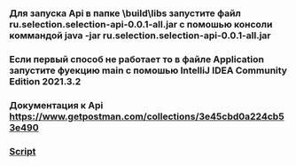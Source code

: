 ### Для запуска Api в папке \build\libs запустите файл ru.selection.selection-api-0.0.1-all.jar с помошью консоли коммандой java -jar ru.selection.selection-api-0.0.1-all.jar

### Если первый способ не работает то в файле Application запустите фуекцию main с помошью IntelliJ IDEA Community Edition 2021.3.2

### Документация к Api https://www.getpostman.com/collections/3e45cbd0a224cb53e490

### [Script][script]

[script]: script/Dump20220716.sql